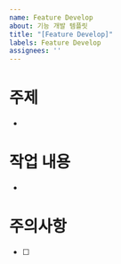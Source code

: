```yaml
---
name: Feature Develop
about: 기능 개발 템플릿
title: "[Feature Develop]"
labels: Feature Develop
assignees: ''
---
```


# 주제

-

# 작업 내용

-

# 주의사항

- [ ]
